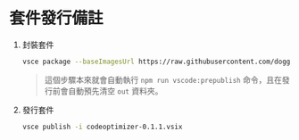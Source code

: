 # 套件發行備註

1. 封裝套件

    ```sh
    vsce package --baseImagesUrl https://raw.githubusercontent.com/doggy8088/vscode-codeoptimizer/main/ --allow-star-activation
    ```

    > 這個步驟本來就會自動執行 `npm run vscode:prepublish` 命令，且在發行前會自動預先清空 `out` 資料夾。

2. 發行套件

    ```sh
    vsce publish -i codeoptimizer-0.1.1.vsix
    ```
